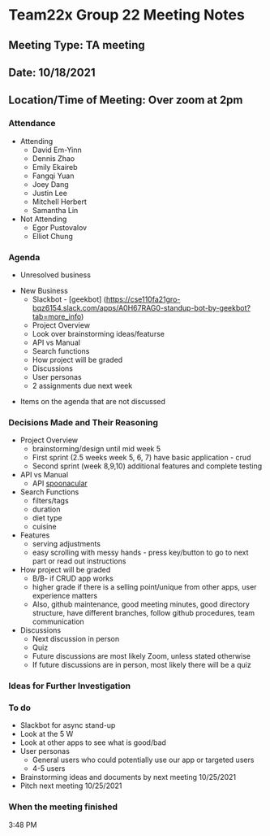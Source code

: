 # Team22x Group 22 Meeting Notes

## Meeting Type: TA meeting

## Date: 10/18/2021

## Location/Time of Meeting: Over zoom at 2pm

### Attendance

- Attending
  - David Em-Yinn
  - Dennis Zhao
  - Emily Ekaireb
  - Fangqi Yuan
  - Joey Dang
  - Justin Lee
  - Mitchell Herbert
  - Samantha Lin
- Not Attending
  - Egor Pustovalov
  - Elliot Chung

### Agenda

- Unresolved business

* New Business
  - Slackbot - [geekbot] (https://cse110fa21gro-bqz6154.slack.com/apps/A0H67RAG0-standup-bot-by-geekbot?tab=more_info)
  - Project Overview
  - Look over brainstorming ideas/featurse
  - API vs Manual
  - Search functions
  - How project will be graded
  - Discussions
  - User personas
  - 2 assignments due next week

- Items on the agenda that are not discussed

### Decisions Made and Their Reasoning

- Project Overview
  - brainstorming/design until mid week 5
  - First sprint (2.5 weeks week 5, 6, 7) have basic application - crud
  - Second sprint (week 8,9,10) additional features and complete testing
- API vs Manual
  - API [spoonacular](https://spoonacular.com/api/docs/recipes-api)
- Search Functions
  - filters/tags
  - duration
  - diet type
  - cuisine
- Features
  - serving adjustments
  - easy scrolling with messy hands - press key/button to go to next part or read out instructions
- How project will be graded
  - B/B- if CRUD app works
  - higher grade if there is a selling point/unique from other apps, user experience matters
  - Also, github maintenance, good meeting minutes, good directory structure, have different branches, follow github procedures, team communication
- Discussions
  - Next discussion in person
  - Quiz
  - Future discussions are most likely Zoom, unless stated otherwise
  - If future discussions are in person, most likely there will be a quiz

### Ideas for Further Investigation

### To do

- Slackbot for async stand-up
- Look at the 5 W
- Look at other apps to see what is good/bad
- User personas
  - General users who could potentially use our app or targeted users
  - 4-5 users
- Brainstorming ideas and documents by next meeting 10/25/2021
- Pitch next meeting 10/25/2021

### When the meeting finished

3:48 PM
